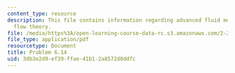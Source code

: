 ```yaml
---
content_type: resource
description: This file contains information regarding advanced fluid mechanics, potential
  flow theory.
file: /media/https%3A/open-learning-course-data-rc.s3.amazonaws.com/2-25-advanced-fluid-mechanics-fall-2013/3db3e2d9ef39ffae41b12a8572d0ddfc_MIT2_25F13_Problem6.14.pdf
file_type: application/pdf
resourcetype: Document
title: Problem 6.14
uid: 3db3e2d9-ef39-ffae-41b1-2a8572d0ddfc
---
```


